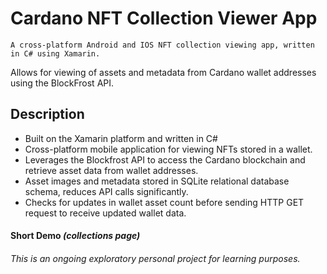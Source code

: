 # Cardano NFT Collection Viewer App
	A cross-platform Android and IOS NFT collection viewing app, written in C# using Xamarin.
Allows for viewing of assets and metadata from Cardano wallet addresses using the BlockFrost API.


## Description
- Built on the Xamarin platform and written in C#
- Cross-platform mobile application for viewing NFTs stored in a wallet.
- Leverages the Blockfrost API to access the Cardano blockchain and retrieve asset data from wallet addresses.
- Asset images and metadata stored in SQLite relational database schema, reduces API calls significantly.
- Checks for updates in wallet asset count before sending HTTP GET request to receive updated wallet data.


#### Short Demo *(collections page)*



###### This is an ongoing exploratory personal project for learning purposes.